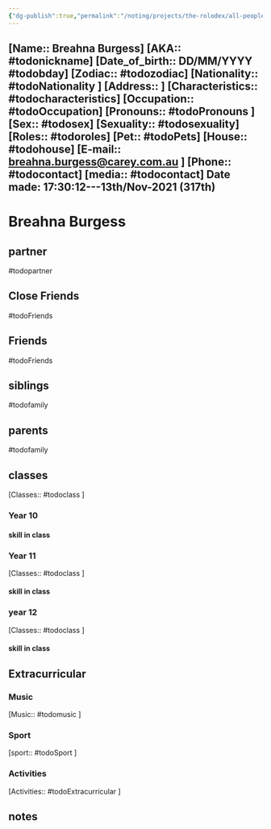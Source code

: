 ```yaml
---
{"dg-publish":true,"permalink":"/noting/projects/the-rolodex/all-people/students/breahna-burgess/","dgHomeLink":true,"dgPassFrontmatter":false}
---
```


[Name:: Breahna Burgess]
[AKA:: #todonickname]
[Date_of_birth:: DD/MM/YYYY #todobday] 
[Zodiac:: #todozodiac] 
[Nationality:: #todoNationality ]
[Address:: ]
[Characteristics::  #todocharacteristics]
[Occupation:: #todoOccupation]
[Pronouns:: #todoPronouns ]
[Sex:: #todosex]
[Sexuality:: #todosexuality]
[Roles:: #todoroles]
[Pet:: #todoPets]
[House:: #todohouse]
[E-mail:: <breahna.burgess@carey.com.au> ]
[Phone:: #todocontact]
[media:: #todocontact]
Date made: 17:30:12---13th/Nov-2021 (317th) 
---
# Breahna Burgess
## partner
#todopartner
## Close Friends
#todoFriends
## Friends
#todoFriends
## siblings
#todofamily
## parents
#todofamily
## classes
[Classes:: #todoclass ]
### Year 10
#### skill in class
### Year 11
[Classes:: #todoclass ]
#### skill in class
### year 12
[Classes:: #todoclass ]
#### skill in class
## Extracurricular
### Music
[Music:: #todomusic ]
### Sport
[sport:: #todoSport ]
### Activities
[Activities:: #todoExtracurricular ]
## notes

